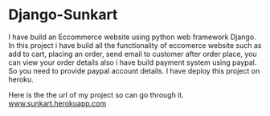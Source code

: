 # Django-Sunkart

I have build an Eccommerce website using python web framework Django. In this project i have build all the functionality of eccomerce website such as add to cart, placing an order, send email to customer after order place, you can view your order details also i have build payment system using paypal. So you need to provide paypal account details.
I have deploy this project on heroku.


Here is the the url of my project so can go through it.
<a href="http://suncart.herokuapp.com" target="_blank">www.sunkart.herokuapp.com</a>
